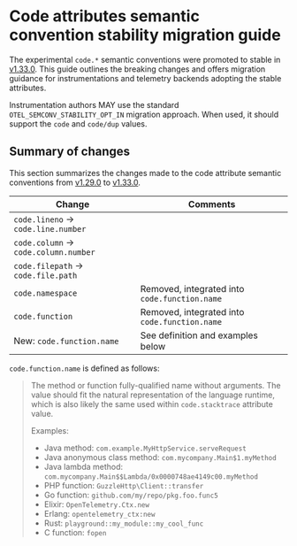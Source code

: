 <!--- Hugo front matter used to generate the website version of this page:
linkTitle: Code attributes migration
--->

# Code attributes semantic convention stability migration guide

The experimental `code.*` semantic conventions were promoted to stable in
[v1.33.0](https://github.com/open-telemetry/semantic-conventions/releases/tag/v1.33.0).
This guide outlines the breaking changes and offers migration guidance for
instrumentations and telemetry backends adopting the stable attributes.

Instrumentation authors MAY use the standard `OTEL_SEMCONV_STABILITY_OPT_IN`
migration approach. When used, it should support the `code` and `code/dup`
values.

## Summary of changes

This section summarizes the changes made to the code attribute semantic
conventions from
[v1.29.0](https://github.com/open-telemetry/semantic-conventions/blob/v1.29.0/docs/attributes-registry/code.md)
to
[v1.33.0](https://github.com/open-telemetry/semantic-conventions/blob/v1.33.0/docs/attributes-registry/code.md).

<!-- prettier-ignore-start -->
| Change                                    | Comments                                      |
| ----------------------------------------- | --------------------------------------------- |
| `code.lineno` &rarr; `code.line.number`   |                                               |
| `code.column` &rarr; `code.column.number` |                                               |
| `code.filepath` &rarr; `code.file.path`   |                                               |
| `code.namespace`                          | Removed, integrated into `code.function.name` |
| `code.function`                           | Removed, integrated into `code.function.name` |
| New: `code.function.name`                 | See definition and examples below             |
<!-- prettier-ignore-end -->

`code.function.name` is defined as follows:

> The method or function fully-qualified name without arguments.
> The value should fit the natural representation of the language runtime,
> which is also likely the same used within `code.stacktrace` attribute value.
>
> Examples:
>
> * Java method: `com.example.MyHttpService.serveRequest`
> * Java anonymous class method: `com.mycompany.Main$1.myMethod`
> * Java lambda method: `com.mycompany.Main$$Lambda/0x0000748ae4149c00.myMethod`
> * PHP function: `GuzzleHttp\Client::transfer`
> * Go function: `github.com/my/repo/pkg.foo.func5`
> * Elixir: `OpenTelemetry.Ctx.new`
> * Erlang: `opentelemetry_ctx:new`
> * Rust: `playground::my_module::my_cool_func`
> * C function: `fopen`
